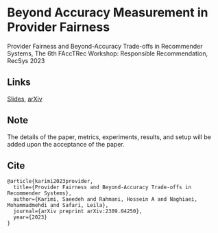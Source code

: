# Beyond Accuracy Measurement in Provider Fairness
Provider Fairness and Beyond-Accuracy Trade-offs in Recommender Systems, The 6th FAccTRec Workshop: Responsible Recommendation, RecSys 2023

## Links
[Slides](https://www.slideshare.net/SaeedRahmani9/beyondaccuracy-provider-fairness-slides), [arXiv](https://arxiv.org/pdf/2309.04250.pdf)

## Note
The details of the paper, metrics, experiments, results, and setup will be added upon the acceptance of the paper.

## Cite
```
@article{karimi2023provider,
  title={Provider Fairness and Beyond-Accuracy Trade-offs in Recommender Systems},
  author={Karimi, Saeedeh and Rahmani, Hossein A and Naghiaei, Mohammadmehdi and Safari, Leila},
  journal={arXiv preprint arXiv:2309.04250},
  year={2023}
}
```
